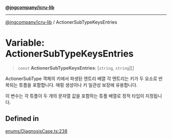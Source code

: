 [**@jngcompany/icru-lib**](../README.md)

***

[@jngcompany/icru-lib](../globals.md) / ActionerSubTypeKeysEntries

# Variable: ActionerSubTypeKeysEntries

> `const` **ActionerSubTypeKeysEntries**: [`string`, `string`][]

ActionerSubType 객체의 키에서 파생된 엔트리 배열
각 엔트리는 키가 두 요소로 반복되는 튜플을 포함합니다.
매핑 생성이나 키 일관성 보장에 유용합니다.

이 변수는 각 튜플이 두 개의 문자열 값을 포함하는 튜플 배열로 정적 타입이 지정됩니다.

## Defined in

[enums/DiagnosisCase.ts:238](https://github.com/jngcompany/icru-lib/blob/761e262af29fb19aea42bf1fcdb824ee624d8160/src/enums/DiagnosisCase.ts#L238)
